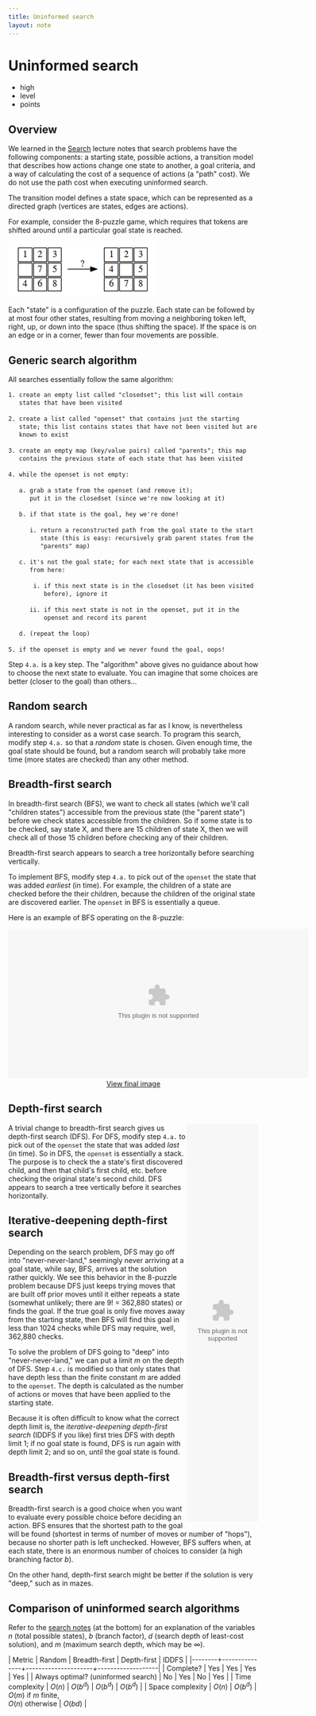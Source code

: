 ```yaml
---
title: Uninformed search
layout: note
---
```


# Uninformed search

- high
- level
- points

## Overview

We learned in the [Search](/notes/search.html) lecture notes that search
problems have the following components: a starting state, possible
actions, a transition model that describes how actions change one
state to another, a goal criteria, and a way of calculating the cost
of a sequence of actions (a "path" cost). We do not use the path cost
when executing uninformed search.

The transition model defines a state space, which can be represented
as a directed graph (vertices are states, edges are actions).

For example, consider the 8-puzzle game, which requires that tokens
are shifted around until a particular goal state is reached.

![8-puzzle](/images/8puzzle-simple.png)

Each "state" is a configuration of the puzzle. Each state can be
followed by at most four other states, resulting from moving a
neighboring token left, right, up, or down into the space (thus
shifting the space). If the space is on an edge or in a corner, fewer
than four movements are possible.

## Generic search algorithm

All searches essentially follow the same algorithm:

~~~
1. create an empty list called "closedset"; this list will contain
   states that have been visited

2. create a list called "openset" that contains just the starting
   state; this list contains states that have not been visited but are
   known to exist

3. create an empty map (key/value pairs) called "parents"; this map
   contains the previous state of each state that has been visited

4. while the openset is not empty:

   a. grab a state from the openset (and remove it);
      put it in the closedset (since we're now looking at it)

   b. if that state is the goal, hey we're done!

      i. return a reconstructed path from the goal state to the start
         state (this is easy: recursively grab parent states from the
         "parents" map)

   c. it's not the goal state; for each next state that is accessible
      from here:

       i. if this next state is in the closedset (it has been visited
          before), ignore it

      ii. if this next state is not in the openset, put it in the
          openset and record its parent

   d. (repeat the loop)

5. if the openset is empty and we never found the goal, oops!
~~~

Step `4.a.` is a key step. The "algorithm" above gives no guidance
about how to choose the next state to evaluate. You can imagine that
some choices are better (closer to the goal) than others...

## Random search

A random search, while never practical as far as I know, is
nevertheless interesting to consider as a worst case search. To
program this search, modify step `4.a.` so that a *random* state is
chosen. Given enough time, the goal state should be found, but a
random search will probably take more time (more states are checked)
than any other method.

## Breadth-first search

In breadth-first search (BFS), we want to check all states (which
we'll call "children states") accessible from the previous state (the
"parent state") before we check states accessible from the
children. So if some state is to be checked, say state X, and there
are 15 children of state X, then we will check all of those 15
children before checking any of their children.

Breadth-first search appears to search a tree horizontally before
searching vertically.

To implement BFS, modify step `4.a.` to pick out of the `openset` the
state that was added *earliest* (in time). For example, the children
of a state are checked before the their children, because the children
of the original state are discovered earlier. The `openset` in BFS is
essentially a queue.

Here is an example of BFS operating on the 8-puzzle:

<div style="text-align: center">
<OBJECT CLASSID="clsid:D27CDB6E-AE6D-11cf-96B8-444553540000" 
WIDTH="605" HEIGHT="300" 
CODEBASE="http://active.macromedia.com/flash5/cabs/swflash.cab#version=5,0,0,0">
<PARAM NAME="MOVIE" VALUE="/flash/8puzzle-bfs.swf">
<PARAM NAME="PLAY" VALUE="true">
<PARAM NAME="QUALITY" VALUE="best">
<PARAM NAME="LOOP" VALUE="true">
<EMBED SRC="/flash/8puzzle-bfs.swf" WIDTH="605" HEIGHT="300" PLAY="true" LOOP="true" QUALITY="best" 
PLUGINSPAGE="http://www.macromedia.com/shockwave/download/index.cgi?P1_Prod_Version=ShockwaveFlash"> 
</EMBED>
</OBJECT>
<br/>
<a href="/images/8puzzle-bfs.png">View final image</a>
</div>

## Depth-first search

<div style="float: right; width: 145;">
<OBJECT CLASSID="clsid:D27CDB6E-AE6D-11cf-96B8-444553540000" 
WIDTH="145" HEIGHT="800" 
CODEBASE="http://active.macromedia.com/flash5/cabs/swflash.cab#version=5,0,0,0">
<PARAM NAME="MOVIE" VALUE="/flash/8puzzle-dfs.swf">
<PARAM NAME="PLAY" VALUE="true">
<PARAM NAME="QUALITY" VALUE="best">
<PARAM NAME="LOOP" VALUE="true">
<EMBED SRC="/flash/8puzzle-dfs.swf" WIDTH="145" HEIGHT="800" PLAY="true" LOOP="true" QUALITY="best" 
PLUGINSPAGE="http://www.macromedia.com/shockwave/download/index.cgi?P1_Prod_Version=ShockwaveFlash"> 
</EMBED>
</OBJECT>
</div>

A trivial change to breadth-first search gives us depth-first search (DFS). For DFS, modify step `4.a.` to pick out of the `openset` the state that was added *last* (in time). So in DFS, the `openset` is essentially a stack. The purpose is to check the a state's first discovered child, and then that child's first child, etc. before checking the original state's second child. DFS appears to search a tree vertically before it searches horizontally.

## Iterative-deepening depth-first search

Depending on the search problem, DFS may go off into
"never-never-land," seemingly never arriving at a goal state, while
say, BFS, arrives at the solution rather quickly. We see this behavior
in the 8-puzzle problem because DFS just keeps trying moves that are
built off prior moves until it either repeats a state (somewhat
unlikely; there are 9! = 362,880 states) or finds the goal. If the
true goal is only five moves away from the starting state, then BFS
will find this goal in less than 1024 checks while DFS may require,
well, 362,880 checks.

To solve the problem of DFS going to "deep" into "never-never-land,"
we can put a limit $m$ on the depth of DFS. Step `4.c.` is modified so
that only states that have depth less than the finite constant $m$ are added to
the `openset`. The depth is calculated as the number of actions or
moves that have been applied to the starting state.

Because it is often difficult to know what the correct depth limit is,
the *iterative-deepening depth-first search* (IDDFS if you like) first
tries DFS with depth limit 1; if no goal state is found, DFS is run
again with depth limit 2; and so on, until the goal state is found.

## Breadth-first versus depth-first search

Breadth-first search is a good choice when you want to evaluate every
possible choice before deciding an action. BFS ensures that the
shortest path to the goal will be found (shortest in terms of number
of moves or number of "hops"), because no shorter path is left
unchecked. However, BFS suffers when, at each state, there is an
enormous number of choices to consider (a high branching factor
$b$).

On the other hand, depth-first search might be better if the solution
is very "deep," such as in mazes.

## Comparison of uninformed search algorithms

Refer to the [search notes](/notes/search.html) (at the bottom) for an
explanation of the variables $n$ (total possible states), $b$
(branch factor), $d$ (search depth of least-cost solution), and
$m$ (maximum search depth, which may be $\infty$).


| Metric | Random | Breadth-first | Depth-first | IDDFS |
|--------+---------------+---------------------+-------------------|
| Complete? | Yes        | Yes  | Yes | Yes |
| Always optimal? (uninformed search) | No | Yes       | No   | Yes |
| Time complexity | $O(n)$ | $O(b^d)$ | $O(b^d)$ | $O(b^d)$ |
| Space complexity | $O(n)$ | $O(b^d)$ | $O(m)$ if $m$ finite,<br/> $O(n)$ otherwise | $O(bd)$ |



